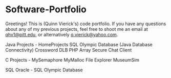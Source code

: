 # Software-Portfolio
Greetings! This is (Quinn Vierick's) code portfolio. If you have any questions about any of my previous projects, feel free to shoot me an email at qhv1@pitt.edu, or alternatively q.vierick@yahoo.com.

Java Projects - 
HomeProjects
SQL Olympic Database (Java Database Connectivity)
Crossword DLB
PHP Array
Secure Chat Client

C Projects -
MySemaphore
MyMalloc
File Explorer
MuseumSim

SQL Oracle -
SQL Olympic Database
